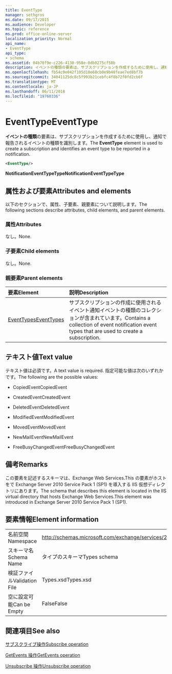 ```yaml
---
title: EventType
manager: sethgros
ms.date: 09/17/2015
ms.audience: Developer
ms.topic: reference
ms.prod: office-online-server
localization_priority: Normal
api_name:
- EventType
api_type:
- schema
ms.assetid: 04b70f9e-c226-4130-958e-0db0275cf58b
description: イベントの種類の要素は、サブスクリプションを作成するために使用し、通知で報告されるイベントの種類を識別します。
ms.openlocfilehash: fb54c9e042f105d10e68cb0e9b48feae7ed8bf7b
ms.sourcegitcommit: 34041125dc8c5f993b21cebfc4f8b72f0fd2cb6f
ms.translationtype: MT
ms.contentlocale: ja-JP
ms.lasthandoff: 06/11/2018
ms.locfileid: "19760336"
---
```

# <a name="eventtype"></a><span data-ttu-id="9c477-103">EventType</span><span class="sxs-lookup"><span data-stu-id="9c477-103">EventType</span></span>

<span data-ttu-id="9c477-104">**イベントの種類**の要素は、サブスクリプションを作成するために使用し、通知で報告されるイベントの種類を識別します。</span><span class="sxs-lookup"><span data-stu-id="9c477-104">The **EventType** element is used to create a subscription and identifies an event type to be reported in a notification.</span></span> 
  
```xml
<EventType/>
```

 <span data-ttu-id="9c477-105">**NotificationEventTypeType**</span><span class="sxs-lookup"><span data-stu-id="9c477-105">**NotificationEventTypeType**</span></span>
## <a name="attributes-and-elements"></a><span data-ttu-id="9c477-106">属性および要素</span><span class="sxs-lookup"><span data-stu-id="9c477-106">Attributes and elements</span></span>

<span data-ttu-id="9c477-107">以下のセクションで、属性、子要素、親要素について説明します。</span><span class="sxs-lookup"><span data-stu-id="9c477-107">The following sections describe attributes, child elements, and parent elements.</span></span>
  
### <a name="attributes"></a><span data-ttu-id="9c477-108">属性</span><span class="sxs-lookup"><span data-stu-id="9c477-108">Attributes</span></span>

<span data-ttu-id="9c477-109">なし。</span><span class="sxs-lookup"><span data-stu-id="9c477-109">None.</span></span>
  
### <a name="child-elements"></a><span data-ttu-id="9c477-110">子要素</span><span class="sxs-lookup"><span data-stu-id="9c477-110">Child elements</span></span>

<span data-ttu-id="9c477-111">なし。</span><span class="sxs-lookup"><span data-stu-id="9c477-111">None.</span></span>
  
### <a name="parent-elements"></a><span data-ttu-id="9c477-112">親要素</span><span class="sxs-lookup"><span data-stu-id="9c477-112">Parent elements</span></span>

|<span data-ttu-id="9c477-113">**要素**</span><span class="sxs-lookup"><span data-stu-id="9c477-113">**Element**</span></span>|<span data-ttu-id="9c477-114">**説明**</span><span class="sxs-lookup"><span data-stu-id="9c477-114">**Description**</span></span>|
|:-----|:-----|
|[<span data-ttu-id="9c477-115">EventTypes</span><span class="sxs-lookup"><span data-stu-id="9c477-115">EventTypes</span></span>](eventtypes.md) <br/> |<span data-ttu-id="9c477-116">サブスクリプションの作成に使用されるイベント通知イベントの種類のコレクションが含まれています。</span><span class="sxs-lookup"><span data-stu-id="9c477-116">Contains a collection of event notification event types that are used to create a subscription.</span></span>  <br/> |
   
## <a name="text-value"></a><span data-ttu-id="9c477-117">テキスト値</span><span class="sxs-lookup"><span data-stu-id="9c477-117">Text value</span></span>

<span data-ttu-id="9c477-118">テキスト値は必須です。</span><span class="sxs-lookup"><span data-stu-id="9c477-118">A text value is required.</span></span> <span data-ttu-id="9c477-119">指定可能な値は次のいずれかです。</span><span class="sxs-lookup"><span data-stu-id="9c477-119">The following are the possible values:</span></span>
  
- <span data-ttu-id="9c477-120">CopiedEvent</span><span class="sxs-lookup"><span data-stu-id="9c477-120">CopiedEvent</span></span>
    
- <span data-ttu-id="9c477-121">CreatedEvent</span><span class="sxs-lookup"><span data-stu-id="9c477-121">CreatedEvent</span></span>
    
- <span data-ttu-id="9c477-122">DeletedEvent</span><span class="sxs-lookup"><span data-stu-id="9c477-122">DeletedEvent</span></span>
    
- <span data-ttu-id="9c477-123">ModifiedEvent</span><span class="sxs-lookup"><span data-stu-id="9c477-123">ModifiedEvent</span></span>
    
- <span data-ttu-id="9c477-124">MovedEvent</span><span class="sxs-lookup"><span data-stu-id="9c477-124">MovedEvent</span></span>
    
- <span data-ttu-id="9c477-125">NewMailEvent</span><span class="sxs-lookup"><span data-stu-id="9c477-125">NewMailEvent</span></span>
    
- <span data-ttu-id="9c477-126">FreeBusyChangedEvent</span><span class="sxs-lookup"><span data-stu-id="9c477-126">FreeBusyChangedEvent</span></span>
    
## <a name="remarks"></a><span data-ttu-id="9c477-127">備考</span><span class="sxs-lookup"><span data-stu-id="9c477-127">Remarks</span></span>

<span data-ttu-id="9c477-128">この要素を記述するスキーマは、Exchange Web Services.This の要素がホストをで Exchange Server 2010 Service Pack 1 (SP1) を導入する IIS 仮想ディレクトリにあります。</span><span class="sxs-lookup"><span data-stu-id="9c477-128">The schema that describes this element is located in the IIS virtual directory that hosts Exchange Web Services.This element was introduced in Exchange Server 2010 Service Pack 1 (SP1).</span></span>
  
## <a name="element-information"></a><span data-ttu-id="9c477-129">要素情報</span><span class="sxs-lookup"><span data-stu-id="9c477-129">Element information</span></span>

|||
|:-----|:-----|
|<span data-ttu-id="9c477-130">名前空間</span><span class="sxs-lookup"><span data-stu-id="9c477-130">Namespace</span></span>  <br/> |http://schemas.microsoft.com/exchange/services/2006/types  <br/> |
|<span data-ttu-id="9c477-131">スキーマ名</span><span class="sxs-lookup"><span data-stu-id="9c477-131">Schema Name</span></span>  <br/> |<span data-ttu-id="9c477-132">タイプのスキーマ</span><span class="sxs-lookup"><span data-stu-id="9c477-132">Types schema</span></span>  <br/> |
|<span data-ttu-id="9c477-133">検証ファイル</span><span class="sxs-lookup"><span data-stu-id="9c477-133">Validation File</span></span>  <br/> |<span data-ttu-id="9c477-134">Types.xsd</span><span class="sxs-lookup"><span data-stu-id="9c477-134">Types.xsd</span></span>  <br/> |
|<span data-ttu-id="9c477-135">空に設定可能</span><span class="sxs-lookup"><span data-stu-id="9c477-135">Can be Empty</span></span>  <br/> |<span data-ttu-id="9c477-136">False</span><span class="sxs-lookup"><span data-stu-id="9c477-136">False</span></span>  <br/> |
   
## <a name="see-also"></a><span data-ttu-id="9c477-137">関連項目</span><span class="sxs-lookup"><span data-stu-id="9c477-137">See also</span></span>



[<span data-ttu-id="9c477-138">サブスクライブ操作</span><span class="sxs-lookup"><span data-stu-id="9c477-138">Subscribe operation</span></span>](subscribe-operation.md)
  
[<span data-ttu-id="9c477-139">GetEvents 操作</span><span class="sxs-lookup"><span data-stu-id="9c477-139">GetEvents operation</span></span>](getevents-operation.md)
  
[<span data-ttu-id="9c477-140">Unsubscribe 操作</span><span class="sxs-lookup"><span data-stu-id="9c477-140">Unsubscribe operation</span></span>](unsubscribe-operation.md)


